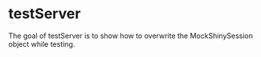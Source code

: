 
<!-- README.md is generated from README.Rmd. Please edit that file -->

# testServer

<!-- badges: start -->
<!-- badges: end -->

The goal of testServer is to show how to overwrite the MockShinySession
object while testing.
